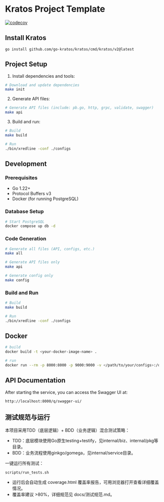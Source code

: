 # Kratos Project Template

[![codecov](https://codecov.io/gh/26huitailang/kratos-boilerplate/branch/main/graph/badge.svg)](https://codecov.io/gh/26huitailang/kratos-boilerplate)

## Install Kratos
```
go install github.com/go-kratos/kratos/cmd/kratos/v2@latest
```

## Project Setup
1. Install dependencies and tools:
```bash
# Download and update dependencies
make init
```

2. Generate API files:
```bash
# Generate API files (include: pb.go, http, grpc, validate, swagger)
make api
```

3. Build and run:
```bash
# Build
make build

# Run
./bin/xredline -conf ./configs
```

## Development

### Prerequisites
- Go 1.22+
- Protocol Buffers v3
- Docker (for running PostgreSQL)

### Database Setup
```bash
# Start PostgreSQL
docker compose up db -d
```

### Code Generation
```bash
# Generate all files (API, configs, etc.)
make all

# Generate API files only
make api

# Generate config only
make config
```

### Build and Run
```bash
# Build
make build

# Run
./bin/xredline -conf ./configs
```

## Docker
```bash
# build
docker build -t <your-docker-image-name> .

# run
docker run --rm -p 8000:8000 -p 9000:9000 -v </path/to/your/configs>:/data/conf <your-docker-image-name>
```

## API Documentation
After starting the service, you can access the Swagger UI at:
```
http://localhost:8000/q/swagger-ui/
```

## 测试规范与运行

本项目采用TDD（底层逻辑）+ BDD（业务逻辑）混合测试策略：
- TDD：底层模块使用Go原生testing+testify，见internal/biz、internal/pkg等目录。
- BDD：业务流程使用ginkgo/gomega，见internal/service目录。

一键运行所有测试：
```sh
scripts/run_tests.sh
```
- 运行后会自动生成 coverage.html 覆盖率报告，可用浏览器打开查看详细覆盖情况。
- 覆盖率建议 >80%，详细规范见 docs/测试规范.md。
